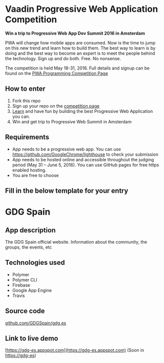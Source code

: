 # Vaadin Progressive Web Application Competition

**Win a trip to Progressive Web App Dev Summit 2016 in Amsterdam**

PWA will change how mobile apps are consumed. Now is the time to jump on this new trend and learn how to build them. The best way to learn is by doing and the best way to become an expert is to meet the people behind the technology. Sign up and do both. Free. No nonsense.


The competition is held May 18-31, 2016. Full details and signup can be found on the [PWA Programming Competition Page](https://vaadin.com/pwa-competition)

## How to enter

1. Fork this repo
2. Sign up your repo on the [competition page](https://vaadin.com/pwa-competition)
3. [Learn](https://vaadin.com/pwa-competition#learn) and have fun by building the best Progressive Web Application you can.
4. Win and get trip to Progressive Web Summit in Amsterdam

## Requirements
- App needs to be a progressive web app. You can use https://github.com/GoogleChrome/lighthouse to check your submission
- App needs to be hosted online and accessible throughout the judging period (May 31 – June 5, 2016). You can use GitHub pages for free https enabled hosting.
- You are free to choose

Fill in the below template for your entry
-------------------------------------------------------------------------------


# GDG Spain

## App description

The GDG Spain official website.
Information about the community, the groups, the events, etc

## Technologies used

* Polymer
* Polymer CLI
* Firebase
* Google App Engine
* Travis

## Source code

[github.com/GDGSpain/gdg.es](https://github.com/GDGSpain/gdg.es)

## Link to live demo

[https://gdg-es.appspot.com](https://gdg-es.appspot.com) (Soon in [https://gdg-es](https://gdg-es))
